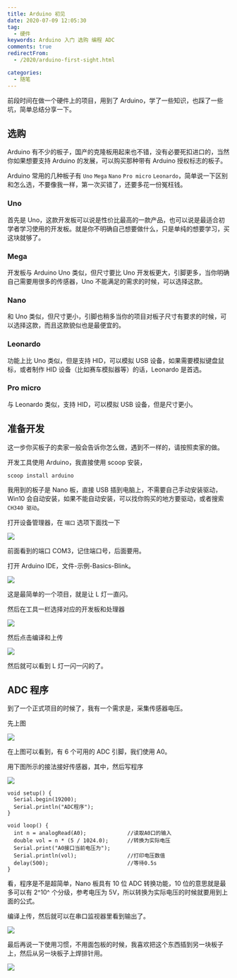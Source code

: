 ```yaml
---
title: Arduino 初见
date: 2020-07-09 12:05:30
tag: 
  - 硬件
keywords: Arduino 入门 选购 编程 ADC
comments: true
redirectFrom:
  - /2020/arduino-first-sight.html

categories: 
  - 随笔
---
```


前段时间在做一个硬件上的项目，用到了 Arduino，学了一些知识，也踩了一些坑，简单总结分享一下。

<!-- more -->

## 选购

Arduino 有不少的板子，国产的克隆板用起来也不错，没有必要死扣进口的，当然你如果想要支持 Arduino 的发展，可以购买那种带有 Arduino 授权标志的板子。

Arduino 常用的几种板子有 `Uno` `Mega` `Nano` `Pro micro` `Leonardo`，简单说一下区别和怎么选，不要像我一样，第一次买错了，还要多花一份冤枉钱。

### Uno

首先是 Uno，这款开发板可以说是性价比最高的一款产品，也可以说是最适合初学者学习使用的开发板。就是你不明确自己想要做什么，只是单纯的想要学习，买这块就够了。

### Mega

开发板与 Arduino Uno 类似，但尺寸要比 Uno 开发板更大，引脚更多，当你明确自己需要用很多的传感器，Uno 不能满足的需求的时候，可以选择这款。

### Nano

和 Uno 类似，但尺寸更小，引脚也稍多当你的项目对板子尺寸有要求的时候，可以选择这款，而且这款貌似也是最便宜的。

### Leonardo

功能上比 Uno 类似，但是支持 HID，可以模拟 USB 设备，如果需要模拟键盘鼠标，或者制作 HID 设备（比如赛车模拟器等）的话，Leonardo 是首选。

### Pro micro

与 Leonardo 类似，支持 HID，可以模拟 USB 设备，但是尺寸更小。

## 准备开发

这一步你买板子的卖家一般会告诉你怎么做，遇到不一样的，请按照卖家的做。

开发工具使用 Arduino，我直接使用 scoop 安装，

```
scoop install arduino
```

我用到的板子是 Nano 板，直接 USB 插到电脑上，不需要自己手动安装驱动，Win10 会自动安装，如果不能自动安装，可以找你购买的地方要驱动，或者搜索 `CH340 驱动`。

打开设备管理器，在 `端口` 选项下面找一下

![](./img/Snipaste_2020-07-09_11-48-09.png)

前面看到的端口 COM3，记住端口号，后面要用。

打开 Arduino IDE，文件-示例-Basics-Blink。

![](./img/Snipaste_2020-07-09_11-58-20.png)

这是最简单的一个项目，就是让 L 灯一直闪。

然后在工具一栏选择对应的开发板和处理器

![](./img/Snipaste_2020-07-09_14-03-23.png)

然后点击编译和上传

![](./img/Snipaste_2020-07-09_14-05-42.png)

然后就可以看到 L 灯一闪一闪的了。

## ADC 程序

到了一个正式项目的时候了，我有一个需求是，采集传感器电压。

先上图

![](./img/Pinout-NANO_latest.png)

在上图可以看到，有 6 个可用的 ADC 引脚，我们使用 A0。

用下图所示的接法接好传感器，其中，然后写程序

![](./img/Snipaste_2020-07-09_16-55-48.png)

```
void setup() {
  Serial.begin(19200);
  Serial.println("ADC程序");
}

void loop() {
  int n = analogRead(A0);             //读取A0口的输入
  double vol = n * (5 / 1024.0);      //转换为实际电压
  Serial.print("A0接口当前电压为");
  Serial.println(vol);                //打印电压数值
  delay(500);                         //等待0.5s
}
```

看，程序是不是超简单，Nano 板具有 10 位 ADC 转换功能，10 位的意思就是最多可以有 2^10^ 个分级，参考电压为 5V，所以转换为实际电压的时候就要用到上面的公式。

编译上传，然后就可以在串口监视器里看到输出了。

![](./img/Snipaste_2020-07-09_17-01-48.png)


最后再说一下使用习惯，不用面包板的时候，我喜欢把这个东西插到另一块板子上，然后从另一块板子上焊排针用。

![](./img/20200709-1721.jpg)